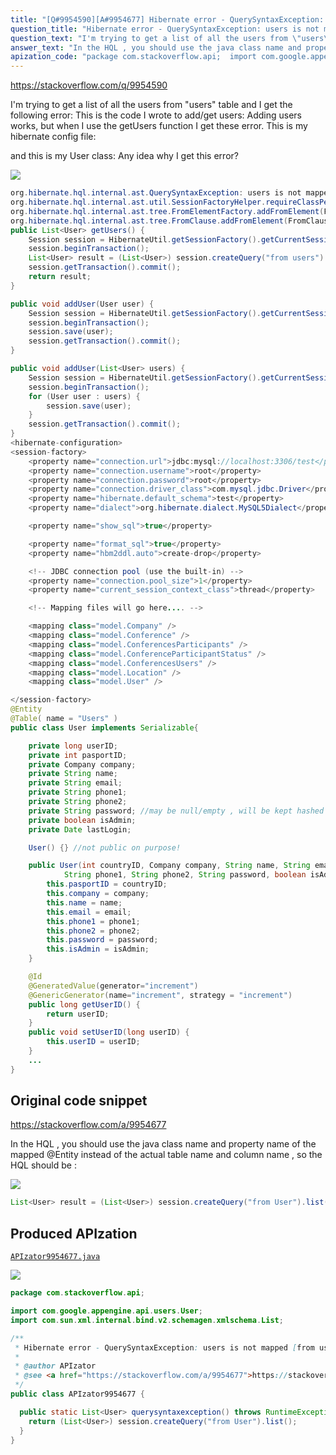 ```yaml
---
title: "[Q#9954590][A#9954677] Hibernate error - QuerySyntaxException: users is not mapped [from users]"
question_title: "Hibernate error - QuerySyntaxException: users is not mapped [from users]"
question_text: "I'm trying to get a list of all the users from \"users\" table and I get the following error: This is the code I wrote to add/get users: Adding users works, but when I use the getUsers function I get these error. This is my hibernate config file:  and this is my User class: Any idea why I get this error?"
answer_text: "In the HQL , you should use the java class name and property name of the mapped @Entity instead of the actual table name and column name , so the HQL should be :"
apization_code: "package com.stackoverflow.api;  import com.google.appengine.api.users.User; import com.sun.xml.internal.bind.v2.schemagen.xmlschema.List;  /**  * Hibernate error - QuerySyntaxException: users is not mapped [from users]  *  * @author APIzator  * @see <a href=\"https://stackoverflow.com/a/9954677\">https://stackoverflow.com/a/9954677</a>  */ public class APIzator9954677 {    public static List<User> querysyntaxexception() throws RuntimeException {     return (List<User>) session.createQuery(\"from User\").list();   } }"
---
```


https://stackoverflow.com/q/9954590

I&#x27;m trying to get a list of all the users from &quot;users&quot; table and I get the following error:
This is the code I wrote to add/get users:
Adding users works, but when I use the getUsers function I get these error.
This is my hibernate config file:

and this is my User class:
Any idea why I get this error?


<div class="code-logo"><img src="/stackoverflow.png" /></div>

```java
org.hibernate.hql.internal.ast.QuerySyntaxException: users is not mapped [from users]
org.hibernate.hql.internal.ast.util.SessionFactoryHelper.requireClassPersister(SessionFactoryHelper.java:180)
org.hibernate.hql.internal.ast.tree.FromElementFactory.addFromElement(FromElementFactory.java:110)
org.hibernate.hql.internal.ast.tree.FromClause.addFromElement(FromClause.java:93)
public List<User> getUsers() {
    Session session = HibernateUtil.getSessionFactory().getCurrentSession();
    session.beginTransaction();
    List<User> result = (List<User>) session.createQuery("from users").list();
    session.getTransaction().commit();
    return result;
}

public void addUser(User user) {
    Session session = HibernateUtil.getSessionFactory().getCurrentSession();
    session.beginTransaction();
    session.save(user);
    session.getTransaction().commit();
}

public void addUser(List<User> users) {
    Session session = HibernateUtil.getSessionFactory().getCurrentSession();
    session.beginTransaction();
    for (User user : users) {
        session.save(user);
    }
    session.getTransaction().commit();
}
<hibernate-configuration>
<session-factory>
    <property name="connection.url">jdbc:mysql://localhost:3306/test</property>
    <property name="connection.username">root</property>
    <property name="connection.password">root</property>
    <property name="connection.driver_class">com.mysql.jdbc.Driver</property>
    <property name="hibernate.default_schema">test</property>
    <property name="dialect">org.hibernate.dialect.MySQL5Dialect</property>

    <property name="show_sql">true</property>

    <property name="format_sql">true</property>
    <property name="hbm2ddl.auto">create-drop</property>

    <!-- JDBC connection pool (use the built-in) -->
    <property name="connection.pool_size">1</property>
    <property name="current_session_context_class">thread</property>

    <!-- Mapping files will go here.... -->

    <mapping class="model.Company" />
    <mapping class="model.Conference" />
    <mapping class="model.ConferencesParticipants" />
    <mapping class="model.ConferenceParticipantStatus" />
    <mapping class="model.ConferencesUsers" />
    <mapping class="model.Location" />
    <mapping class="model.User" />

</session-factory>
@Entity
@Table( name = "Users" )
public class User implements Serializable{

    private long userID;
    private int pasportID;
    private Company company; 
    private String name;
    private String email;
    private String phone1;
    private String phone2;
    private String password; //may be null/empty , will be kept hashed
    private boolean isAdmin;
    private Date lastLogin;

    User() {} //not public on purpose!

    public User(int countryID, Company company, String name, String email,
            String phone1, String phone2, String password, boolean isAdmin) {
        this.pasportID = countryID;
        this.company = company;
        this.name = name;
        this.email = email;
        this.phone1 = phone1;
        this.phone2 = phone2;
        this.password = password;
        this.isAdmin = isAdmin;
    }

    @Id
    @GeneratedValue(generator="increment")
    @GenericGenerator(name="increment", strategy = "increment")
    public long getUserID() {
        return userID;
    }
    public void setUserID(long userID) {
        this.userID = userID;
    }
    ...    
}
```


## Original code snippet

https://stackoverflow.com/a/9954677

In the HQL , you should use the java class name and property name of the mapped @Entity instead of the actual table name and column name , so the HQL should be :

<div class="code-logo"><img src="/stackoverflow.png" /></div>

```java
List<User> result = (List<User>) session.createQuery("from User").list();
```

## Produced APIzation

[`APIzator9954677.java`](https://github.com/pasqualesalza/apization-temp-data/raw/master/search/APIzator9954677.java)

<div class="code-logo"><img src="/apizator.png" /></div>

```java
package com.stackoverflow.api;

import com.google.appengine.api.users.User;
import com.sun.xml.internal.bind.v2.schemagen.xmlschema.List;

/**
 * Hibernate error - QuerySyntaxException: users is not mapped [from users]
 *
 * @author APIzator
 * @see <a href="https://stackoverflow.com/a/9954677">https://stackoverflow.com/a/9954677</a>
 */
public class APIzator9954677 {

  public static List<User> querysyntaxexception() throws RuntimeException {
    return (List<User>) session.createQuery("from User").list();
  }
}

```